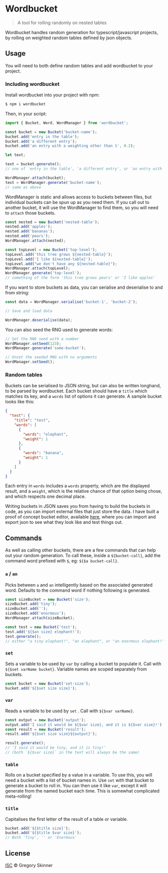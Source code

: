 # Wordbucket

> A tool for rolling randomly on nested tables

Wordbucket handles random generation for typescript/javascript projects, by rolling on weighted random tables defined by json objects.

## Usage

You will need to both define random tables and add wordbucket to your project.

### Including wordbucket

Install wordbucket into your project with npm:

```sh
$ npm i wordbucket
```

Then, in your script:

```ts
import { Bucket, Word, WordManager } from 'wordbucket';

const bucket = new Bucket('bucket-name');
bucket.add('entry in the table');
bucket.add('a different entry');
bucket.add('an entry with a weighting other than 1', 0.2);

let text;

text = bucket.generate();
// one of 'entry in the table', 'a different entry', or 'an entry with a weighting other than 1' at a lower frequency

WordManager.attach(bucket);
text = WordManager.generate('bucket-name');
// same as above
```

WordManager is static and allows access to buckets between files, but individual buckets can be spun up as you need them. If you call out to another bucket, it will use the WordManager to find them, so you will need to `attach` those buckets.

```ts
const nested = new Bucket('nested-table');
nested.add('apples');
nested.add('bananas');
nested.add('pears');
WordManager.attach(nested);

const topLevel = new Bucket('top-level');
topLevel.add('this tree grows ${nested-table}');
topLevel.add('I like ${nested-table}');
topLevel.add("we don't have any ${nested-table}");
WordManager.attach(topLevel);
WordManager.generate('top-level');
// something of the form 'this tree grows pears' or 'I like apples'
```

If you want to store buckets as data, you can serialise and deserialise to and from string:

```ts
const data = WordManager.serialise('bucket-1', 'bucket-2');

// Save and load data

WordManager.deserialise(data);
```

You can also seed the RNG used to generate words:

```ts
// Set the RNG seed with a number
WordManager.setSeed(123);
WordManager.generate('some-bucket');

// Unset the seeded RNG with no arguments
WordManager.setSeed();
```

### Random tables

Buckets can be serialised to JSON string, but can also be written longhand, to be parsed by wordbucket. Each bucket should have a `title` which matches its key, and a `words` list of options it can generate. A sample bucket looks like this:

```json
{
  "test": {
    "title": "test",
    "words": [
      {
        "words": "elephant",
        "weight": 1
      },
      {
        "words": "banana",
        "weight": 1
      }
    ]
  }
}
```

Each entry in `words` includes a `words` property, which are the displayed result, and a `weight`, which is the relative chance of that option being chose, and which respects one decimal place.

Writing buckets in JSON saves you from having to build the buckets in code, as you can import external files that just store the data. I have built a proof of concept bucket editor, available [here](https://wordbucket-fe.github.io), where you can import and export json to see what they look like and test things out.

## Commands

As well as calling other buckets, there are a few commands that can help out your random generation. To call these, inside a `${bucket-call}`, add the command word prefixed with `$`, eg: `${$a bucket-call}`.

### `a` / `an`

Picks between `a` and `an` intelligently based on the associated generated word. Defaults to the command word if nothing following is generated.

```ts
const sizeBucket = new Bucket('size');
sizeBucket.add('tiny');
sizeBucket.add('');
sizeBucket.add('enormous');
WordManager.attach(sizeBucket);

const test = new Bucket('test');
test.add('${$an size} elephant!');
test.generate();
// either "a tiny elephant!", "an elephant", or "an enormous elephant!"
```

### `set`

Sets a variable to be used by `var` by calling a bucket to populate it. Call with `${$set varName bucket}`. Variable names are scoped separately from buckets.

```ts
const bucket = new Bucket('set-size');
bucket.add('${$set size size}');
```

### `var`

Reads a variable to be used by `set` . Call with `${$var varName}`.

```ts
const output = new Bucket('output');
output.add('I said it would be ${$var size}, and it is ${$var size}!');
const result = new Bucket('result');
result.add('${$set size size}${output}');

result.generate();
// 'I said it would be tiny, and it is tiny!'
// (both `${$var size}` in the text will always be the same)
```

### `table`

Rolls on a bucket specified by a value in a variable. To use this, you will need a bucket with a list of bucket names in. Use `set` with that bucket to generate a bucket to roll in. You can then use it like `var`, except it will generate from the named bucket each time. This is somewhat complicated meta-rolling!

### `title`

Capitalises the first letter of the result of a table or variable.

```ts
bucket.add('${$title size}');
bucket.add('${$title $var size}');
// Both 'Tiny', '' or 'Enormous'
```

## License

[ISC](./license) © Gregory Skinner
